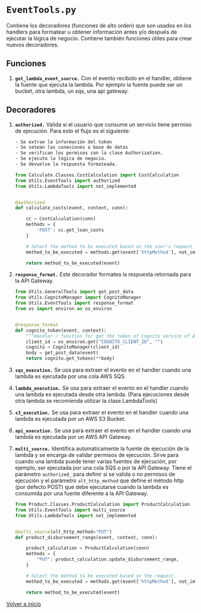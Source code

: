 # `EventTools.py`

Contiene los decoradores (funciones de alto orden) que son usados en los handlers para formatear u obtener información antes y/o después de ejecutar la lógica de negocio. Contiene también funciones útiles para crear nuevos decoradores.

## Funciones

1. **`get_lambda_event_source.`** Con el evento recibido en el handler, obtiene la fuente que ejecuta la lambda. Por ejemplo la fuente puede ser un bucket, otra lambda, un sqs, una api gateway.

## Decoradores

1. **`authorized.`** Valida si el usuario que consume un servicio tiene permiso de ejecución. Para esto el flujo es el siguiente:

    ```txt
    - Se extrae la información del token
    - Se setean las conexiones a base de datos
    - Se verifican los permisos con la clase Authorization.
    - Se ejecuta la lógica de negocio.
    - Se devuelve la respuesta formateada.
    ```

    ```python
    from Calculate.Classes.CostCalculation import CostCalculation
    from Utils.EventTools import authorized
    from Utils.LambdaTools import not_implemented


    @authorized
    def calculate_costs(event, context, conn):

        cc = CostCalculation(conn)
        methods = {
            'POST': cc.get_loan_costs
        }

        # Select the method to be executed based on the user's request.
        method_to_be_executed = methods.get(event['httpMethod'], not_implemented)

        return method_to_be_executed(event)

    ```

2. **`response_format.`** Este decorador formatea la respuesta retornada para la API Gateway.

    ```python
    from Utils.GeneralTools import get_post_data
    from Utils.CognitoManager import CognitoManager
    from Utils.EventTools import response_format
    from os import environ as os_environ


    @response_format
    def cognito_token(event, context):
        """Handler / function for get the token of Cognito service of AWS"""
        client_id = os_environ.get("COGNITO_CLIENT_ID", "")
        cognito = CognitoManager(client_id)
        body = get_post_data(event)
        return cognito.get_tokens(**body)
    ```

3. **`sqs_execution.`** Se usa para extraer el evento en el handler cuando una lambda es ejecutada por una cola AWS SQS.

4. **`lambda_execution.`** Se usa para extraer el evento en el handler cuando una lambda es ejecutada desde otra lambda. (Para ejecuciones desde otra lambda se recomienda utilizar la clase LambdaTools)

5. **`s3_execution.`** Se usa para extraer el evento en el handler cuando una lambda es ejecutada por un AWS S3 Bucket.

6. **`api_execution.`** Se usa para extraer el evento en el handler cuando una lambda es ejecutada por un AWS API Gateway.

7. **`multi_source.`** Identifica automáticamente la fuente de ejecución de la lambda y se encarga de validar permisos de ejecución. Sirve para cuando una lambda puede tener varias fuentes de ejecución, por ejemplo, ser ejecutada por una cola SQS o por la API Gateway. Tiene el parámetro `authorized_` para definir si se valida o no permisos de ejecución y el parámetro `alt_http_method` que define el método http (por defecto POST) que debe ejecutarse cuando la lambda es consumida por una fuente diferente a la API Gateway.
  
    ```python
    from Product.Classes.ProductCalculation import ProductCalculation
    from Utils.EventTools import multi_source
    from Utils.LambdaTools import not_implemented


    @multi_source(alt_http_method="PUT")
    def product_disbursement_range(event, context, conn):

        product_calculation = ProductCalculation(conn)
        methods = {
            "PUT": product_calculation.update_disbursement_range,
        }

        # Select the method to be executed based on the request.
        method_to_be_executed = methods.get(event['httpMethod'], not_implemented)

        return method_to_be_executed(event)

    ```

[Volver a inicio](Repositorio%20de%20utilidades.md)